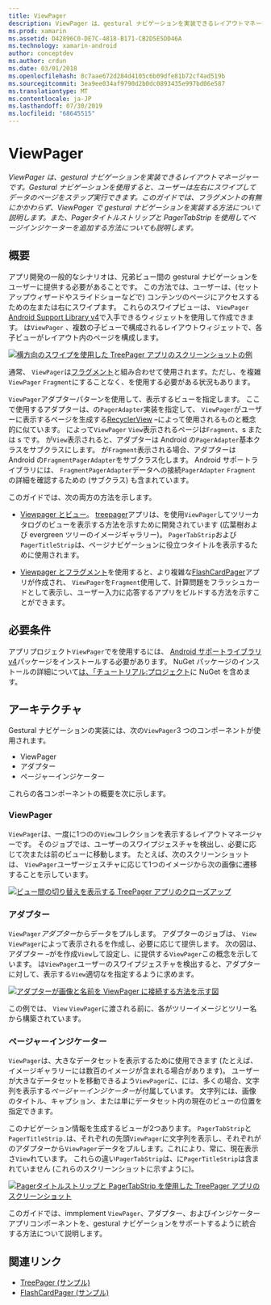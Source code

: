 ```yaml
---
title: ViewPager
description: ViewPager は、gestural ナビゲーションを実装できるレイアウトマネージャーです。 Gestural ナビゲーションを使用すると、ユーザーは左右にスワイプしてデータのページをステップ実行できます。 このガイドでは、フラグメントの有無にかかわらず、ViewPager で gestural ナビゲーションを実装する方法について説明します。 また、Pagerタイトルストリップと PagerTabStrip を使用してページインジケーターを追加する方法についても説明します。
ms.prod: xamarin
ms.assetid: D42896C0-DE7C-4818-B171-CB2D5E5DD46A
ms.technology: xamarin-android
author: conceptdev
ms.author: crdun
ms.date: 03/01/2018
ms.openlocfilehash: 8c7aae672d284d4105c6b09dfe81b72cf4ad519b
ms.sourcegitcommit: 3ea9ee034af9790d2b0dc0893435e997bd06e587
ms.translationtype: MT
ms.contentlocale: ja-JP
ms.lasthandoff: 07/30/2019
ms.locfileid: "68645515"
---
```

# <a name="viewpager"></a>ViewPager

_ViewPager は、gestural ナビゲーションを実装できるレイアウトマネージャーです。Gestural ナビゲーションを使用すると、ユーザーは左右にスワイプしてデータのページをステップ実行できます。このガイドでは、フラグメントの有無にかかわらず、ViewPager で gestural ナビゲーションを実装する方法について説明します。また、Pagerタイトルストリップと PagerTabStrip を使用してページインジケーターを追加する方法についても説明します。_

 
## <a name="overview"></a>概要

アプリ開発の一般的なシナリオは、兄弟ビュー間の gestural ナビゲーションをユーザーに提供する必要があることです。 この方法では、ユーザーは、(セットアップウィザードやスライドショーなどで) コンテンツのページにアクセスするための左または右にスワイプます。 これらのスワイプビューは、 `ViewPager` [Android Support Library v4](https://www.nuget.org/packages/Xamarin.Android.Support.v4/)で入手できるウィジェットを使用して作成できます。 は`ViewPager` 、複数の子ビューで構成されるレイアウトウィジェットで、各子ビューがレイアウト内のページを構成します。 

[![横方向のスワイプを使用した TreePager アプリのスクリーンショットの例](images/01-intro-sml.png)](images/01-intro.png#lightbox)

通常、 `ViewPager`は[フラグメント](~/android/platform/fragments/index.md)と組み合わせて使用されます。ただし、を複雑`ViewPager` `Fragment`にすることなく、を使用する必要がある状況もあります。

`ViewPager`アダプターパターンを使用して、表示するビューを指定します。 ここで使用するアダプターは、の`PagerAdapter`実装を指定して、 `ViewPager`がユーザーに表示するページを生成する[RecyclerView](~/android/user-interface/layouts/recycler-view/index.md) &ndash;によって使用されるものと概念的に似ています。 によって`ViewPager` `View`表示されるページは`Fragment`、s または s です。 が`View`表示されると、アダプターは Android の`PagerAdapter`基本クラスをサブクラスにします。 が`Fragment`表示される場合、アダプターは Android の`FragmentPagerAdapter`をサブクラス化します。 Android サポートライブラリには、 `FragmentPagerAdapter`データへの接続`PagerAdapter` `Fragment`の詳細を確認するための (サブクラス) も含まれています。 

このガイドでは、次の両方の方法を示します。 

-   [Viewpager とビュー](~/android/user-interface/controls/view-pager/viewpager-and-views.md)。 [treepager](https://docs.microsoft.com/samples/xamarin/monodroid-samples/userinterface-treepager)アプリは、を使用`ViewPager`してツリーカタログのビューを表示する方法を示すために開発されています (広葉樹および evergreen ツリーのイメージギャラリー)。 
    `PagerTabStrip`および`PagerTitleStrip`は、ページナビゲーションに役立つタイトルを表示するために使用されます。

-   [Viewpager とフラグメント](~/android/user-interface/controls/view-pager/viewpager-and-fragments.md)を使用すると、より複雑な[FlashCardPager](https://docs.microsoft.com/samples/xamarin/monodroid-samples/userinterface-treepager)アプリが作成され、 `ViewPager`を`Fragment`使用して、計算問題をフラッシュカードとして表示し、ユーザー入力に応答するアプリをビルドする方法を示すことができます。 


## <a name="requirements"></a>必要条件

アプリプロジェクト`ViewPager`でを使用するには、 [Android サポートライブラリ v4](https://www.nuget.org/packages/Xamarin.Android.Support.v4/)パッケージをインストールする必要があります。 NuGet パッケージのインストールの詳細について[は、「チュートリアル:プロジェクト](https://docs.microsoft.com/visualstudio/mac/nuget-walkthrough)に NuGet を含めます。 

 
## <a name="architecture"></a>アーキテクチャ

Gestural ナビゲーションの実装には、次の`ViewPager`3 つのコンポーネントが使用されます。

-   ViewPager
-   アダプター
-   ページャーインジケーター

これらの各コンポーネントの概要を次に示します。



### <a name="viewpager"></a>ViewPager

`ViewPager`は、一度に1つのの`View`コレクションを表示するレイアウトマネージャーです。 そのジョブでは、ユーザーのスワイプジェスチャを検出し、必要に応じて次または前のビューに移動します。 たとえば、次のスクリーンショットは、 `ViewPager`ユーザージェスチャに応じて1つのイメージから次の画像に遷移することを示しています。 

[![ビュー間の切り替えを表示する TreePager アプリのクローズアップ](images/02-transition-sml.png)](images/02-transition.png#lightbox)


### <a name="adapter"></a>アダプター

`ViewPager`*アダプター*からデータをプルします。 アダプターのジョブは、 `View` `ViewPager`によって表示されるを作成し、必要に応じて提供します。 次の図は、アダプター &ndash;がを作成`View`して設定し、に提供する`ViewPager`この概念を示しています。 は`ViewPager`ユーザーのスワイプジェスチャを検出すると、アダプターに対して、表示する`View`適切なを指定するように求めます。 

[![アダプターが画像と名前を ViewPager に接続する方法を示す図](images/03-adapter-sml.png)](images/03-adapter.png#lightbox)

この例では、 `View` `ViewPager`に渡される前に、各がツリーイメージとツリー名から構築されています。 



### <a name="pager-indicator"></a>ページャーインジケーター

`ViewPager`は、大きなデータセットを表示するために使用できます (たとえば、イメージギャラリーには数百のイメージが含まれる場合があります)。 ユーザーが大きなデータセットを移動できるよう`ViewPager`に、には、多くの場合、文字列を表示する*ページャーインジケーター*が付属しています。 文字列には、画像のタイトル、キャプション、または単にデータセット内の現在のビューの位置を指定できます。 

このナビゲーション情報を生成するビューが2つあります。 `PagerTabStrip`と`PagerTitleStrip.`は、それぞれの先頭`ViewPager`に文字列を表示し、それぞれがのアダプターから`ViewPager`データをプルします。これにより、常に、現在表示さ`View`れています。 これらの違い`PagerTabStrip`は、に`PagerTitleStrip`は含まれていません (これらのスクリーンショットに示すように)。 

[![Pagerタイトルストリップと PagerTabStrip を使用した TreePager アプリのスクリーンショット](images/04-comparison-sml.png)](images/04-comparison.png#lightbox)

このガイドでは、immplement `ViewPager`、アダプター、およびインジケーターアプリコンポーネントを、gestural ナビゲーションをサポートするように統合する方法について説明します。 



## <a name="related-links"></a>関連リンク

- [TreePager (サンプル)](https://docs.microsoft.com/samples/xamarin/monodroid-samples/userinterface-treepager)
- [FlashCardPager (サンプル)](https://docs.microsoft.com/samples/xamarin/monodroid-samples/userinterface-flashcardpager)
